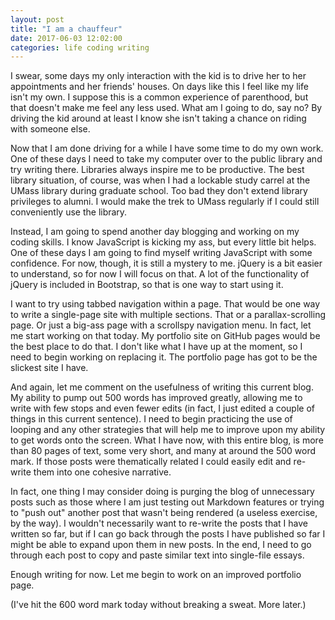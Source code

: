 ```yaml
---
layout: post
title: "I am a chauffeur"
date: 2017-06-03 12:02:00
categories: life coding writing
---
```


I swear, some days my only interaction with the kid is to drive her to her appointments and her friends' houses. On days like this I feel like my life isn't my own. I suppose this is a common experience of parenthood, but that doesn't make me feel any less used. What am I going to do, say no? By driving the kid around at least I know she isn't taking a chance on riding with someone else.

Now that I am done driving for a while I have some time to do my own work. One of these days I need to take my computer over to the public library and try writing there. Libraries always inspire me to be productive. The best library situation, of course, was when I had a lockable study carrel at the UMass library during graduate school. Too bad they don't extend library privileges to alumni. I would make the trek to UMass regularly if I could still conveniently use the library.

Instead, I am going to spend another day blogging and working on my coding skills. I know JavaScript is kicking my ass, but every little bit helps. One of these days I am going to find myself writing JavaScript with some confidence. For now, though, it is still a mystery to me. jQuery is a bit easier to understand, so for now I will focus on that. A lot of the functionality of jQuery is included in Bootstrap, so that is one way to start using it.

I want to try using tabbed navigation within a page. That would be one way to write a single-page site with multiple sections. That or a parallax-scrolling page. Or just a big-ass page with a scrollspy navigation menu. In fact, let me start working on that today. My portfolio site on GitHub pages would be the best place to do that. I don't like what I have up at the moment, so I need to begin working on replacing it. The portfolio page has got to be the slickest site I have.

And again, let me comment on the usefulness of writing this current blog. My ability to pump out 500 words has improved greatly, allowing me to write with few stops and even fewer edits (in fact, I just edited a couple of things in this current sentence). I need to begin practicing the use of looping and any other strategies that will help me to improve upon my ability to get words onto the screen. What I have now, with this entire blog, is more than 80 pages of text, some very short, and many at around the 500 word mark. If those posts were thematically related I could easily edit and re-write them into one cohesive narrative.

In fact, one thing I may consider doing is purging the blog of unnecessary posts such as those where I am just testing out Markdown features or trying to "push out" another post that wasn't being rendered (a useless exercise, by the way). I wouldn't necessarily want to re-write the posts that I have written so far, but if I can go back through the posts I have published so far I might be able to expand upon them in new posts. In the end, I need to go through each post to copy and paste similar text into single-file essays.

Enough writing for now. Let me begin to work on an improved portfolio page.

(I've hit the 600 word mark today without breaking a sweat. More later.)
